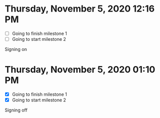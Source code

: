 # Thursday, November  5, 2020 12:16 PM

- [ ] Going to finish milestone 1
- [ ] Going to start milestone 2

Signing on

# Thursday, November  5, 2020 01:10 PM

- [x] Going to finish milestone 1
- [x] Going to start milestone 2

Signing off